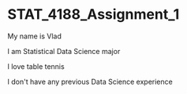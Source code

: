 # STAT_4188_Assignment_1

My name is Vlad

I am Statistical Data Science major

I love table tennis

I don't have any previous Data Science experience
